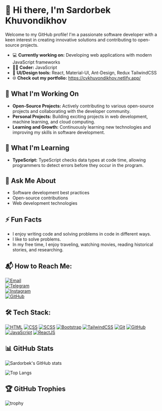 # 👋 Hi there, I'm Sardorbek Khuvondikhov
Welcome to my GitHub profile! I'm a passionate software developer with a keen interest in creating innovative solutions and contributing to open-source projects.
- 💻 **Currently working on:** Developing web applications with modern JavaScript frameworks
- 🧑‍💻 **Coder:** JavaScript
- 🌱 **UI/Design tools:** React, Material-UI, Ant-Design, Redux TailwindCSS
- 🌐 **Check out my portfolio:** https://cvkhuvondikhov.netlify.app/

## 🔭 What I'm Working On
- **Open-Source Projects:** Actively contributing to various open-source projects and collaborating with the developer community.
- **Personal Projects:** Building exciting projects in web development, machine learning, and cloud computing.
- **Learning and Growth:** Continuously learning new technologies and improving my skills in software development.

## 🌱 What I'm Learning
- **TypeScript:** TypeScript checks data types at code time, allowing programmers to detect errors before they occur in the program.
  
## 💬 Ask Me About
- Software development best practices
- Open-source contributions
- Web development technologies
  
## ⚡ Fun Facts
- I enjoy writing code and solving problems in code in different ways.
- I like to solve problems.
- In my free time, I enjoy traveling, watching movies, reading historical stories, and researching.

## 📬 How to Reach Me:
[![Email](https://img.shields.io/badge/Email-quvondiqovs06%40gmail.com-blue?logo=gmail&logoColor=white)](mailto:quvondiqovs06@gmail.com)  
[![Telegram](https://img.shields.io/badge/Telegram-@Sardorbek_deve1oper-blue?logo=telegram&logoColor=white)](https://t.me/Sardorbek_deve1oper)  
[![Instagram](https://img.shields.io/badge/Instagram-sardorbek_deve1oper-blue?logo=instagram&logoColor=white)](https://www.instagram.com/sardorbek_deve1oper/profilecard)  
[![GitHub](https://img.shields.io/badge/GitHub-Sardorbek--Kuvondikov-blue?logo=github&logoColor=white)](https://github.com/Sardorbek-Kuvondikov?tab=repositories)

## 🛠️ Tech Stack:
[![HTML](https://img.shields.io/badge/-HTML-E34F26?style=flat-square&logo=html5&logoColor=white)](https://developer.mozilla.org/en-US/docs/Web/HTML) 
[![CSS](https://img.shields.io/badge/-CSS-1572B6?style=flat-square&logo=css3&logoColor=white)](https://developer.mozilla.org/en-US/docs/Web/CSS) 
[![SCSS](https://img.shields.io/badge/-SCSS-CC6699?style=flat-square&logo=sass&logoColor=white)](https://sass-lang.com/)
[![Bootstrap](https://img.shields.io/badge/-Bootstrap-7952B3?style=flat-square&logo=bootstrap&logoColor=white)](https://getbootstrap.com/)
[![TailwindCSS](https://img.shields.io/badge/-TailwindCSS-06B6D4?style=flat-square&logo=tailwindcss&logoColor=white)](https://tailwindcss.com/)
[![Git](https://img.shields.io/badge/-Git-F05032?style=flat-square&logo=git&logoColor=white)](https://git-scm.com/)
[![GitHub](https://img.shields.io/badge/-GitHub-181717?style=flat-square&logo=github&logoColor=white)](https://github.com/)
[![JavaScript](https://img.shields.io/badge/-JavaScript-F7DF1E?style=flat-square&logo=javascript&logoColor=black)](https://developer.mozilla.org/en-US/docs/Web/JavaScript)
[![ReactJS](https://img.shields.io/badge/-ReactJS-61DAFB?style=flat-square&logo=react&logoColor=black)](https://reactjs.org/)

## 📊 GitHub Stats

![Sardorbek's GitHub stats](https://github-readme-stats.vercel.app/api?username=Sardorbek-Kuvondikov&show_icons=true&theme=radical)

![Top Langs](https://github-readme-stats.vercel.app/api/top-langs/?username=Sardorbek-Kuvondikov&layout=compact&theme=radical)

## 🏆 GitHub Trophies

![trophy](https://github-profile-trophy.vercel.app/?username=Sardorbek-Kuvondikov&theme=onedark)
